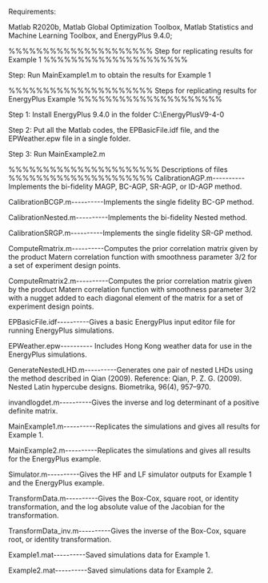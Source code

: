 Requirements: 

Matlab R2020b, Matlab Global Optimization Toolbox, Matlab Statistics and Machine Learning Toolbox, and EnergyPlus 9.4.0;

%%%%%%%%%%%%%%%%%%%%% Step for replicating results for Example 1 %%%%%%%%%%%%%%%%%%%%%

Step: Run MainExample1.m to obtain the results for Example 1

%%%%%%%%%%%%%%%%%%%%% Steps for replicating results for EnergyPlus Example %%%%%%%%%%%%%%%%%%%%%

Step 1: Install EnergyPlus 9.4.0 in the folder C:\EnergyPlusV9-4-0

Step 2: Put all the Matlab codes, the EPBasicFile.idf file, and the EPWeather.epw file in a single folder.

Step 3: Run MainExample2.m

%%%%%%%%%%%%%%%%%%%%%% Descriptions of files %%%%%%%%%%%%%%%%%%%%%
CalibrationAGP.m----------Implements the bi-fidelity MAGP, BC-AGP, SR-AGP, or ID-AGP method.

CalibrationBCGP.m----------Implements the single fidelity BC-GP method.

CalibrationNested.m----------Implements the bi-fidelity Nested method.

CalibrationSRGP.m----------Implements the single fidelity SR-GP method.

ComputeRmatrix.m----------Computes the prior correlation matrix given by the product Matern correlation function with smoothness parameter 3/2 for a set of experiment design points. 

ComputeRmatrix2.m----------Computes the prior correlation matrix given by the product Matern correlation function with smoothness parameter 3/2 with a nugget added to each diagonal element of the matrix for a set of experiment design points. 

EPBasicFile.idf----------Gives a basic EnergyPlus input editor file for running EnergyPlus simulations.

EPWeather.epw---------- Includes Hong Kong weather data for use in the EnergyPlus simulations.

GenerateNestedLHD.m----------Generates one pair of nested LHDs using the method described in Qian (2009). Reference: Qian, P. Z. G. (2009). Nested Latin hypercube designs. Biometrika, 96(4), 957–970.

invandlogdet.m----------Gives the inverse and log determinant of a positive definite matrix.

MainExample1.m----------Replicates the simulations and gives all results for Example 1.

MainExample2.m----------Replicates the simulations and gives all results for the EnergyPlus example.

Simulator.m----------Gives the HF and LF simulator outputs for Example 1 and the EnergyPlus example.

TransformData.m----------Gives the Box-Cox, square root, or identity transformation, and the log absolute value of the Jacobian for the transformation.

TransformData_inv.m----------Gives the inverse of the Box-Cox, square root, or identity transformation.

Example1.mat----------Saved simulations data for Example 1.

Example2.mat----------Saved simulations data for Example 2.
